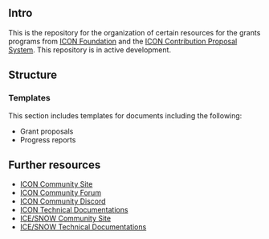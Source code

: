 ## Intro

This is the repository for the organization of certain resources for the grants programs from [ICON Foundation](https://icon.foundation) and the [ICON Contribution Proposal System](https://cps.icon.community). This repository is in active development.

## Structure

### Templates

This section includes templates for documents including the following:
- Grant proposals
- Progress reports

## Further resources

- [ICON Community Site](https://icon.community)
- [ICON Community Forum](https://forum.icon.community)
- [ICON Community Discord](https://discord.com/invite/7a75Hf3cFm)
- [ICON Technical Documentations](https://docs.icon.community)
- [ICE/SNOW Community Site](https://icenetwork.io/)
- [ICE/SNOW Technical Documentations](https://docs.icenetwork.io/welcome/introduction)